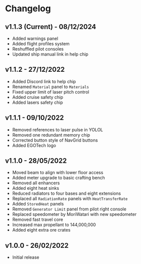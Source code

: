 # Changelog

## v1.1.3 (Current) - 08/12/2024

- Added warnings panel
- Added flight profiles system
- Reshuffled pilot consoles
- Updated ship manual link in help chip

## v1.1.2 - 27/12/2022

- Added Discord link to help chip
- Renamed `Material` panel to `Materials`
- Fixed upper limit of laser pitch control
- Added cruise safety chip
- Added lasers safety chip

## v1.1.1 - 09/10/2022

- Removed references to laser pulse in YOLOL
- Removed one redundant memory chip
- Corrected button style of NavGrid buttons
- Added EGOTech logo

## v1.1.0 - 28/05/2022

- Moved beam to align with lower floor access
- Added meter upgrade to basic crafting bench
- Removed all enhancers
- Added eight heat sinks
- Reduced radiators to four bases and eight extensions
- Replaced all `RadiationRate` panels with `HeatTransferRate`
- Added `StoredHeat` panels
- Removed `Generator Limit` panel from pilot right console
- Replaced speedometer by MoriWatari with new speedometer
- Removed fast travel core
- Increased max propellant to 144,000,000
- Added eight extra ore crates

## v1.0.0 - 26/02/2022

- Initial release
